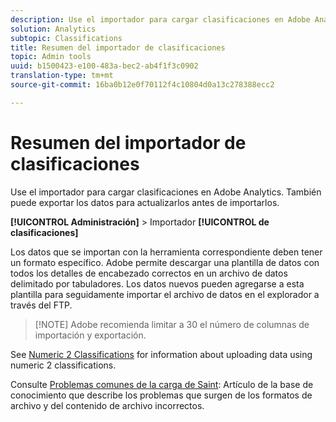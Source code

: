 ```yaml
---
description: Use el importador para cargar clasificaciones en Adobe Analytics. También puede exportar los datos para actualizarlos antes de importarlos.
solution: Analytics
subtopic: Classifications
title: Resumen del importador de clasificaciones
topic: Admin tools
uuid: b1500423-e100-483a-bec2-ab4f1f3c0902
translation-type: tm+mt
source-git-commit: 16ba0b12e0f70112f4c10804d0a13c278388ecc2

---
```



# Resumen del importador de clasificaciones

Use el importador para cargar clasificaciones en Adobe Analytics. También puede exportar los datos para actualizarlos antes de importarlos.

**[!UICONTROL Administración]** &gt; Importador **[!UICONTROL de clasificaciones]**

Los datos que se importan con la herramienta correspondiente deben tener un formato específico. Adobe permite descargar una plantilla de datos con todos los detalles de encabezado correctos en un archivo de datos delimitado por tabuladores. Los datos nuevos pueden agregarse a esta plantilla para seguidamente importar el archivo de datos en el explorador a través del FTP.

> [!NOTE] Adobe recomienda limitar a 30 el número de columnas de importación y exportación.

See [Numeric 2 Classifications](/help/components/c-classifications2/c-numeric-2/c-numeric-2-classifications.md) for information about uploading data using numeric 2 classifications.

Consulte [Problemas comunes de la carga de Saint](https://helpx.adobe.com/analytics/kb/common-saint-upload-issues.html): Artículo de la base de conocimiento que describe los problemas que surgen de los formatos de archivo y del contenido de archivo incorrectos.

